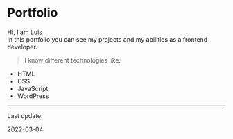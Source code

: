 
# Portfolio

Hi, I am Luis
<br>
In this portfolio you can see my projects and my abilities as a frontend developer.

>I know different technologies like:
- HTML
- CSS
- JavaScript
- WordPress


------------


Last update:

2022-03-04